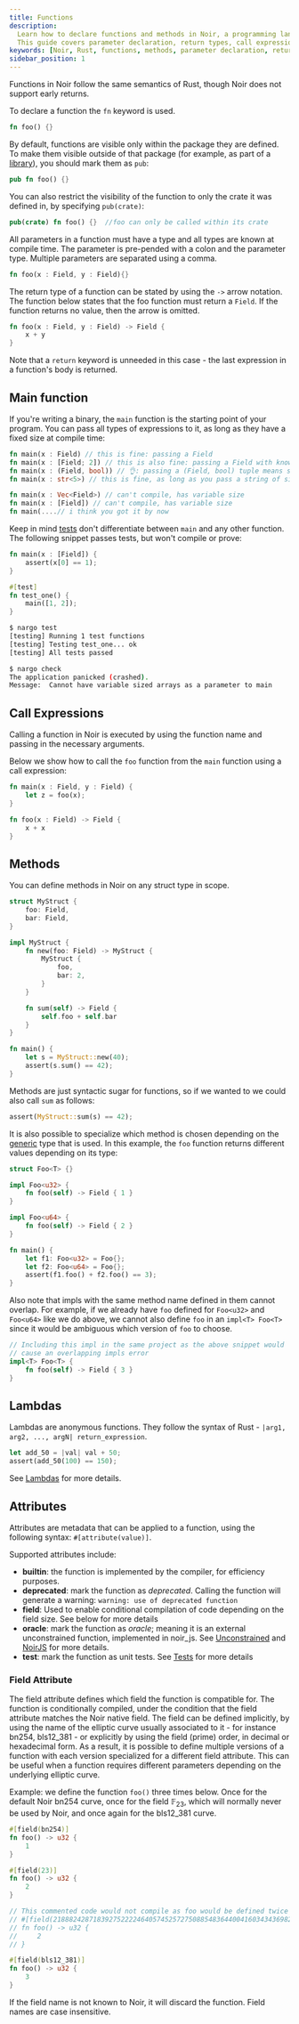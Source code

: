 ```yaml
---
title: Functions
description:
  Learn how to declare functions and methods in Noir, a programming language with Rust semantics.
  This guide covers parameter declaration, return types, call expressions, and more.
keywords: [Noir, Rust, functions, methods, parameter declaration, return types, call expressions]
sidebar_position: 1
---
```


Functions in Noir follow the same semantics of Rust, though Noir does not support early returns.

To declare a function the `fn` keyword is used.

```rust
fn foo() {}
```

By default, functions are visible only within the package they are defined. To make them visible outside of that package (for example, as part of a [library](@site/docs/explanations/modules_packages_crates/crates_and_packages.md#libraries)), you should mark them as `pub`:

```rust
pub fn foo() {}
```

You can also restrict the visibility of the function to only the crate it was defined in, by specifying `pub(crate)`:

```rust
pub(crate) fn foo() {}  //foo can only be called within its crate
```

All parameters in a function must have a type and all types are known at compile time. The parameter
is pre-pended with a colon and the parameter type. Multiple parameters are separated using a comma.

```rust
fn foo(x : Field, y : Field){}
```

The return type of a function can be stated by using the `->` arrow notation. The function below
states that the foo function must return a `Field`. If the function returns no value, then the arrow
is omitted.

```rust
fn foo(x : Field, y : Field) -> Field {
    x + y
}
```

Note that a `return` keyword is unneeded in this case - the last expression in a function's body is
returned.

## Main function

If you're writing a binary, the `main` function is the starting point of your program. You can pass all types of expressions to it, as long as they have a fixed size at compile time:

```rust
fn main(x : Field) // this is fine: passing a Field
fn main(x : [Field; 2]) // this is also fine: passing a Field with known size at compile-time
fn main(x : (Field, bool)) // 👌: passing a (Field, bool) tuple means size 2
fn main(x : str<5>) // this is fine, as long as you pass a string of size 5

fn main(x : Vec<Field>) // can't compile, has variable size
fn main(x : [Field]) // can't compile, has variable size
fn main(....// i think you got it by now
```

Keep in mind [tests](@site/docs/getting_started/tooling/testing.md) don't differentiate between `main` and any other function. The following snippet passes tests, but won't compile or prove:

```rust
fn main(x : [Field]) {
    assert(x[0] == 1);
}

#[test]
fn test_one() {
    main([1, 2]);
}
```

```bash
$ nargo test
[testing] Running 1 test functions
[testing] Testing test_one... ok
[testing] All tests passed

$ nargo check
The application panicked (crashed).
Message:  Cannot have variable sized arrays as a parameter to main
```

## Call Expressions

Calling a function in Noir is executed by using the function name and passing in the necessary
arguments.

Below we show how to call the `foo` function from the `main` function using a call expression:

```rust
fn main(x : Field, y : Field) {
    let z = foo(x);
}

fn foo(x : Field) -> Field {
    x + x
}
```

## Methods

You can define methods in Noir on any struct type in scope.

```rust
struct MyStruct {
    foo: Field,
    bar: Field,
}

impl MyStruct {
    fn new(foo: Field) -> MyStruct {
        MyStruct {
            foo,
            bar: 2,
        }
    }

    fn sum(self) -> Field {
        self.foo + self.bar
    }
}

fn main() {
    let s = MyStruct::new(40);
    assert(s.sum() == 42);
}
```

Methods are just syntactic sugar for functions, so if we wanted to we could also call `sum` as
follows:

```rust
assert(MyStruct::sum(s) == 42);
```

It is also possible to specialize which method is chosen depending on the [generic](./generics.md) type that is used. In this example, the `foo` function returns different values depending on its type:

```rust
struct Foo<T> {}

impl Foo<u32> {
    fn foo(self) -> Field { 1 }
}

impl Foo<u64> {
    fn foo(self) -> Field { 2 }
}

fn main() {
    let f1: Foo<u32> = Foo{};
    let f2: Foo<u64> = Foo{};
    assert(f1.foo() + f2.foo() == 3);
}
```

Also note that impls with the same method name defined in them cannot overlap. For example, if we already have `foo` defined for `Foo<u32>` and `Foo<u64>` like we do above, we cannot also define `foo` in an `impl<T> Foo<T>` since it would be ambiguous which version of `foo` to choose.

```rust
// Including this impl in the same project as the above snippet would
// cause an overlapping impls error
impl<T> Foo<T> {
    fn foo(self) -> Field { 3 }
}
```

## Lambdas

Lambdas are anonymous functions. They follow the syntax of Rust - `|arg1, arg2, ..., argN| return_expression`.

```rust
let add_50 = |val| val + 50;
assert(add_50(100) == 150);
```

See [Lambdas](./lambdas.md) for more details.

## Attributes

Attributes are metadata that can be applied to a function, using the following syntax: `#[attribute(value)]`.

Supported attributes include:

- **builtin**: the function is implemented by the compiler, for efficiency purposes.
- **deprecated**: mark the function as _deprecated_. Calling the function will generate a warning: `warning: use of deprecated function`
- **field**: Used to enable conditional compilation of code depending on the field size. See below for more details
- **oracle**: mark the function as _oracle_; meaning it is an external unconstrained function, implemented in noir_js. See [Unconstrained](./unconstrained.md) and [NoirJS](@site/docs/reference/NoirJS/noir_js/index.md) for more details.
- **test**: mark the function as unit tests. See [Tests](@site/docs/getting_started/tooling/testing.md) for more details

### Field Attribute

The field attribute defines which field the function is compatible for. The function is conditionally compiled, under the condition that the field attribute matches the Noir native field.
The field can be defined implicitly, by using the name of the elliptic curve usually associated to it - for instance bn254, bls12_381 - or explicitly by using the field (prime) order, in decimal or hexadecimal form.
As a result, it is possible to define multiple versions of a function with each version specialized for a different field attribute. This can be useful when a function requires different parameters depending on the underlying elliptic curve.

Example: we define the function `foo()` three times below. Once for the default Noir bn254 curve, once for the field $\mathbb F_{23}$, which will normally never be used by Noir, and once again for the bls12_381 curve.

```rust
#[field(bn254)]
fn foo() -> u32 {
    1
}

#[field(23)]
fn foo() -> u32 {
    2
}

// This commented code would not compile as foo would be defined twice because it is the same field as bn254
// #[field(21888242871839275222246405745257275088548364400416034343698204186575808495617)]
// fn foo() -> u32 {
//     2
// }

#[field(bls12_381)]
fn foo() -> u32 {
    3
}
```

If the field name is not known to Noir, it will discard the function. Field names are case insensitive.
